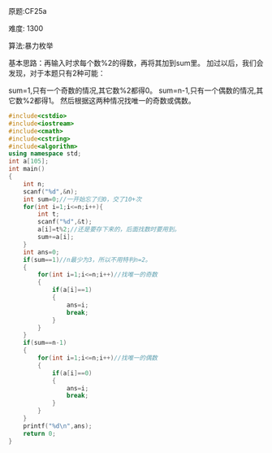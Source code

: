 原题:CF25a

难度: 1300

算法:暴力枚举





基本思路：再输入时求每个数%2的得数，再将其加到sum里。 加过以后，我们会发现，对于本题只有2种可能：

sum=1,只有一个奇数的情况,其它数%2都得0。
sum=n-1,只有一个偶数的情况,其它数%2都得1。
然后根据这两种情况找唯一的奇数或偶数。


```cpp
#include<cstdio>
#include<iostream>
#include<cmath>
#include<cstring>
#include<algorithm>
using namespace std;
int a[105];
int main()
{
	int n;
	scanf("%d",&n);
	int sum=0;//一开始忘了归0，交了10+次
	for(int i=1;i<=n;i++){
		int t;
		scanf("%d",&t);
		a[i]=t%2;//还是要存下来的，后面找数时要用到。
		sum+=a[i]; 
	}
	int ans=0;
	if(sum==1)//n最少为3，所以不用特判n=2。
	{
		for(int i=1;i<=n;i++)//找唯一的奇数
		{
			if(a[i]==1)
			{
				ans=i;
				break;
			}
		}
	}
	if(sum==n-1)
	{
		for(int i=1;i<=n;i++)//找唯一的偶数
		{
			if(a[i]==0)
			{
				ans=i;
				break;
			}
		}
	}
	printf("%d\n",ans);
	return 0; 
}

```
​